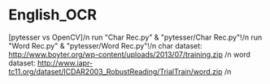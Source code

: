 # English_OCR 
[pytesser vs OpenCV]/n
run "Char Rec.py" & "pytesser/Char Rec.py"!/n
run "Word Rec.py" & "pytesser/Word Rec.py"!/n
char dataset: http://www.boyter.org/wp-content/uploads/2013/07/training.zip /n
word dataset: http://www.iapr-tc11.org/dataset/ICDAR2003_RobustReading/TrialTrain/word.zip /n

